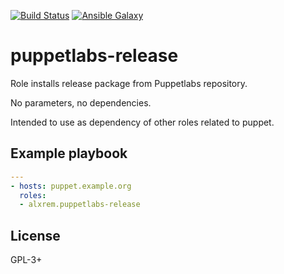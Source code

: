 [![Build Status](https://travis-ci.org/alxrem/ansible-puppetlabs-release.svg?branch=master)](https://travis-ci.org/alxrem/ansible-puppetlabs-release)
[![Ansible Galaxy](https://img.shields.io/ansible/role/6371.svg)](https://galaxy.ansible.com/detail#/role/6371)

puppetlabs-release
==================

Role installs release package from Puppetlabs repository.

No parameters, no dependencies.

Intended to use as dependency of other roles related to puppet.

Example playbook
----------------

```yaml
---
- hosts: puppet.example.org
  roles:
  - alxrem.puppetlabs-release
```

License
-------

GPL-3+
